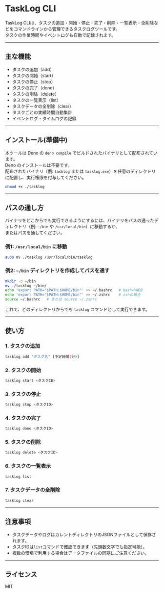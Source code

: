 # TaskLog CLI

TaskLog CLIは、タスクの追加・開始・停止・完了・削除・一覧表示・全削除などをコマンドラインから管理できるタスクログツールです。  
タスクの作業時間やイベントログも自動で記録されます。

---

## 主な機能

- タスクの追加（add）
- タスクの開始（start）
- タスクの停止（stop）
- タスクの完了（done）
- タスクの削除（delete）
- タスクの一覧表示（list）
- タスクデータの全削除（clear）
- タスクごとの実績時間自動集計
- イベントログ・タイムログの記録

---

## インストール(準備中)

本ツールは Deno の `deno compile` でビルドされたバイナリとして配布されています。  
Deno のインストールは不要です。  
配布されたバイナリ（例: `tasklog` または `tasklog.exe`）を任意のディレクトリに配置し、実行権限を付与してください。

```sh
chmod +x ./tasklog
```

---

## パスの通し方

バイナリをどこからでも実行できるようにするには、バイナリをパスの通ったディレクトリ（例: `~/bin` や `/usr/local/bin`）に移動するか、  
またはパスを通してください。

### 例1: `/usr/local/bin` に移動

```sh
sudo mv ./tasklog /usr/local/bin/tasklog
```

### 例2: `~/bin` ディレクトリを作成してパスを通す

```sh
mkdir -p ~/bin
mv ./tasklog ~/bin/
echo 'export PATH="$PATH:$HOME/bin"' >> ~/.bashrc   # bashの場合
echo 'export PATH="$PATH:$HOME/bin"' >> ~/.zshrc    # zshの場合
source ~/.bashrc   # または source ~/.zshrc
```

これで、どのディレクトリからでも `tasklog` コマンドとして実行できます。

---

## 使い方

### 1. タスクの追加

```sh
tasklog add "タスク名" [予定時間(分)]
```

### 2. タスクの開始

```sh
tasklog start <タスクID>
```

### 3. タスクの停止

```sh
tasklog stop <タスクID>
```

### 4. タスクの完了

```sh
tasklog done <タスクID>
```

### 5. タスクの削除

```sh
tasklog delete <タスクID>
```

### 6. タスクの一覧表示

```sh
tasklog list
```

### 7. タスクデータの全削除

```sh
tasklog clear
```

---

## 注意事項

- タスクデータやログはカレントディレクトリのJSONファイルとして保存されます。
- タスクIDは`list`コマンドで確認できます（先頭数文字でも指定可能）。
- 複数の環境で利用する場合はデータファイルの同期にご注意ください。

---

## ライセンス

MIT

